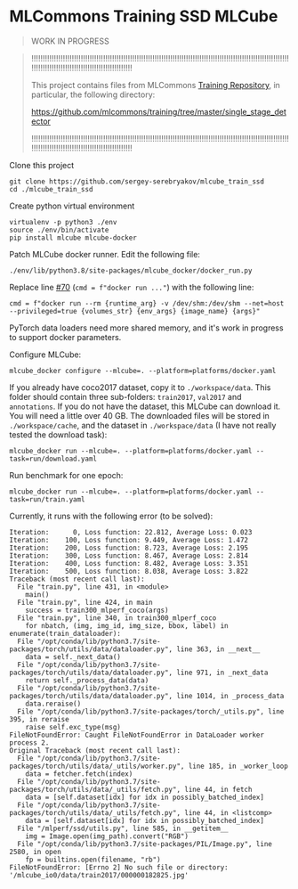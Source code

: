 # MLCommons Training SSD MLCube

> WORK IN PROGRESS

> !!!!!!!!!!!!!!!!!!!!!!!!!!!!!!!!!!!!!!!!!!!!!!!!!!!!!!!!!!!!!!!!!!!!!!!!!!!!!!!!!!!!!!!!!!!!!!!!!!!!!!!!!!!!!!!!!!!!!!!!!!!!!!!!!!!!!!!!!!!!!!!!!!!!!!!!!!!!!!!!
> 
> This project contains files from MLCommons [Training Repository](https://github.com/mlcommons/training), in
> particular, the following directory:
> 
> https://github.com/mlcommons/training/tree/master/single_stage_detector
> 
> !!!!!!!!!!!!!!!!!!!!!!!!!!!!!!!!!!!!!!!!!!!!!!!!!!!!!!!!!!!!!!!!!!!!!!!!!!!!!!!!!!!!!!!!!!!!!!!!!!!!!!!!!!!!!!!!!!!!!!!!!!!!!!!!!!!!!!!!!!!!!!!!!!!!!!!!!!!!!!!!

Clone this project
```shell
git clone https://github.com/sergey-serebryakov/mlcube_train_ssd
cd ./mlcube_train_ssd
```

Create python virtual environment
```shell
virtualenv -p python3 ./env
source ./env/bin/activate
pip install mlcube mlcube-docker
```

Patch MLCube docker runner. Edit the following file:
```shell
./env/lib/python3.8/site-packages/mlcube_docker/docker_run.py
```
Replace line [#70](https://github.com/mlcommons/mlcube/blob/master/runners/mlcube_docker/mlcube_docker/docker_run.py#L70) (`cmd = f"docker run ..."`) with the following line:
```shell
cmd = f"docker run --rm {runtime_arg} -v /dev/shm:/dev/shm --net=host --privileged=true {volumes_str} {env_args} {image_name} {args}"
```
PyTorch data loaders need more shared memory, and it's work in progress to support docker parameters.

Configure MLCube:
```shell
mlcube_docker configure --mlcube=. --platform=platforms/docker.yaml
```
If you already have coco2017 dataset, copy it to `./workspace/data`. This folder should contain three sub-folders:
`train2017`, `val2017` and `annotations`. If you do not have the dataset, this MLCube can download it. You will need
a little over 40 GB. The downloaded files will be stored in `./workspace/cache`, and the dataset in `./workspace/data`
(I have not really tested the download task):
```shell
mlcube_docker run --mlcube=. --platform=platforms/docker.yaml --task=run/download.yaml
```

Run benchmark for one epoch:
```shell
mlcube_docker run --mlcube=. --platform=platforms/docker.yaml --task=run/train.yaml
```

Currently, it runs with the following error (to be solved):
```shell
Iteration:      0, Loss function: 22.812, Average Loss: 0.023
Iteration:    100, Loss function: 9.449, Average Loss: 1.472
Iteration:    200, Loss function: 8.723, Average Loss: 2.195
Iteration:    300, Loss function: 8.467, Average Loss: 2.814
Iteration:    400, Loss function: 8.482, Average Loss: 3.351
Iteration:    500, Loss function: 8.038, Average Loss: 3.822
Traceback (most recent call last):
  File "train.py", line 431, in <module>
    main()
  File "train.py", line 424, in main
    success = train300_mlperf_coco(args)
  File "train.py", line 340, in train300_mlperf_coco
    for nbatch, (img, img_id, img_size, bbox, label) in enumerate(train_dataloader):
  File "/opt/conda/lib/python3.7/site-packages/torch/utils/data/dataloader.py", line 363, in __next__
    data = self._next_data()
  File "/opt/conda/lib/python3.7/site-packages/torch/utils/data/dataloader.py", line 971, in _next_data
    return self._process_data(data)
  File "/opt/conda/lib/python3.7/site-packages/torch/utils/data/dataloader.py", line 1014, in _process_data
    data.reraise()
  File "/opt/conda/lib/python3.7/site-packages/torch/_utils.py", line 395, in reraise
    raise self.exc_type(msg)
FileNotFoundError: Caught FileNotFoundError in DataLoader worker process 2.
Original Traceback (most recent call last):
  File "/opt/conda/lib/python3.7/site-packages/torch/utils/data/_utils/worker.py", line 185, in _worker_loop
    data = fetcher.fetch(index)
  File "/opt/conda/lib/python3.7/site-packages/torch/utils/data/_utils/fetch.py", line 44, in fetch
    data = [self.dataset[idx] for idx in possibly_batched_index]
  File "/opt/conda/lib/python3.7/site-packages/torch/utils/data/_utils/fetch.py", line 44, in <listcomp>
    data = [self.dataset[idx] for idx in possibly_batched_index]
  File "/mlperf/ssd/utils.py", line 585, in __getitem__
    img = Image.open(img_path).convert("RGB")
  File "/opt/conda/lib/python3.7/site-packages/PIL/Image.py", line 2580, in open
    fp = builtins.open(filename, "rb")
FileNotFoundError: [Errno 2] No such file or directory: '/mlcube_io0/data/train2017/000000182825.jpg'

```